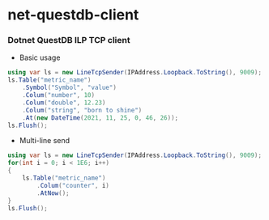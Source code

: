 # net-questdb-client

### Dotnet QuestDB ILP TCP client

- Basic usage

```c#
using var ls = new LineTcpSender(IPAddress.Loopback.ToString(), 9009);
ls.Table("metric_name")
    .Symbol("Symbol", "value")
    .Colum("number", 10)
    .Colum("double", 12.23)
    .Colum("string", "born to shine")
    .At(new DateTime(2021, 11, 25, 0, 46, 26));
ls.Flush();
```

- Multi-line send

```c#
using var ls = new LineTcpSender(IPAddress.Loopback.ToString(), 9009);
for(int i = 0; i < 1E6; i++) 
{
    ls.Table("metric_name")
        .Colum("counter", i)
        .AtNow();
}
ls.Flush();
```

